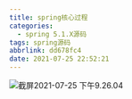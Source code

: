 ```yaml
---
title: spring核心过程
categories:
  - spring 5.1.X源码
tags: spring源码
abbrlink: dd678fc4
date: 2021-07-25 22:52:21
---
```


![截屏2021-07-25 下午9.26.04](https://www.caijy.top//%E6%88%AA%E5%B1%8F2021-07-25%20%E4%B8%8B%E5%8D%889.26.04.png)